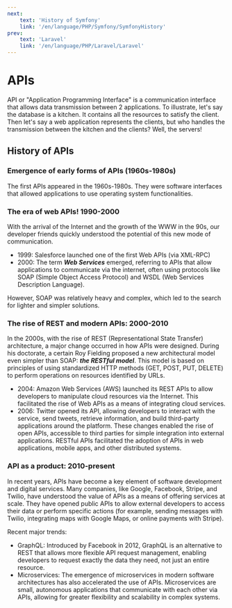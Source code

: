 ```yaml
---
next: 
    text: 'History of Symfony'
    link: '/en/language/PHP/Symfony/SymfonyHistory'
prev: 
    text: 'Laravel'
    link: '/en/language/PHP/Laravel/Laravel'
---
```


# APIs
API or "Application Programming Interface" is a communication interface that allows data transmission between 2 applications. To illustrate, let's say the database is a kitchen. It contains all the resources to satisfy the client. Then let's say a web application represents the clients, but who handles the transmission between the kitchen and the clients? Well, the servers!

## History of APIs
### Emergence of early forms of APIs (1960s-1980s)
The first APIs appeared in the 1960s-1980s. They were software interfaces that allowed applications to use operating system functionalities.

### The era of web APIs! 1990-2000
With the arrival of the Internet and the growth of the WWW in the 90s, our developer friends quickly understood the potential of this new mode of communication.

- 1999: Salesforce launched one of the first Web APIs (via XML-RPC)
- 2000: The term ***Web Services*** emerged, referring to APIs that allow applications to communicate via the internet, often using protocols like SOAP (Simple Object Access Protocol) and WSDL (Web Services Description Language).

However, SOAP was relatively heavy and complex, which led to the search for lighter and simpler solutions.

### The rise of REST and modern APIs: 2000-2010
In the 2000s, with the rise of REST (Representational State Transfer) architecture, a major change occurred in how APIs were designed. During his doctorate, a certain Roy Fielding proposed a new architectural model even simpler than SOAP: ***the RESTful model***. This model is based on principles of using standardized HTTP methods (GET, POST, PUT, DELETE) to perform operations on resources identified by URLs.

- 2004: Amazon Web Services (AWS) launched its REST APIs to allow developers to manipulate cloud resources via the Internet. This facilitated the rise of Web APIs as a means of integrating cloud services.
- 2006: Twitter opened its API, allowing developers to interact with the service, send tweets, retrieve information, and build third-party applications around the platform.
These changes enabled the rise of open APIs, accessible to third parties for simple integration into external applications. RESTful APIs facilitated the adoption of APIs in web applications, mobile apps, and other distributed systems.

### API as a product: 2010-present
In recent years, APIs have become a key element of software development and digital services. Many companies, like Google, Facebook, Stripe, and Twilio, have understood the value of APIs as a means of offering services at scale. They have opened public APIs to allow external developers to access their data or perform specific actions (for example, sending messages with Twilio, integrating maps with Google Maps, or online payments with Stripe).

Recent major trends:
- GraphQL: Introduced by Facebook in 2012, GraphQL is an alternative to REST that allows more flexible API request management, enabling developers to request exactly the data they need, not just an entire resource.
- Microservices: The emergence of microservices in modern software architectures has also accelerated the use of APIs. Microservices are small, autonomous applications that communicate with each other via APIs, allowing for greater flexibility and scalability in complex systems. 